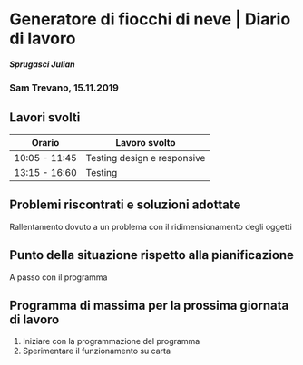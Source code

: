 # Generatore di fiocchi di neve | Diario di lavoro
##### Sprugasci Julian
### Sam Trevano, 15.11.2019

## Lavori svolti


|Orario        |Lavoro svolto                 |
|--------------|------------------------------|
|10:05 - 11:45|Testing design e responsive|
|13:15 - 16:60 |Testing     ||

##  Problemi riscontrati e soluzioni adottate
Rallentamento dovuto a un problema con il ridimensionamento degli oggetti

##  Punto della situazione rispetto alla pianificazione
A passo con il programma

## Programma di massima per la prossima giornata di lavoro
1. Iniziare con la programmazione del programma
2. Sperimentare il funzionamento su carta
